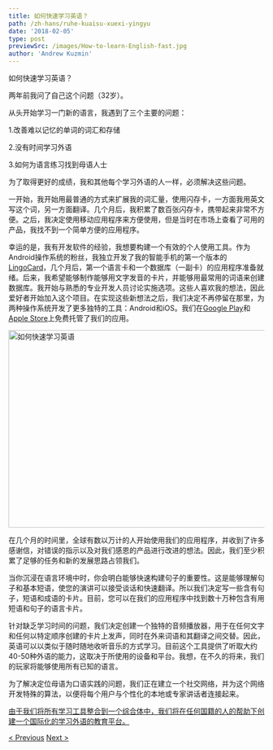 ```yaml
---
title: 如何快速学习英语？
path: /zh-hans/ruhe-kuaisu-xuexi-yingyu
date: '2018-02-05'
type: post
previewSrc: /images/How-to-learn-English-fast.jpg
author: 'Andrew Kuzmin'
---
```


如何快速学习英语？

两年前我问了自己这个问题（32岁）。

从头开始学习一门新的语言，我遇到了三个主要的问题：

1.改善难以记忆的单词的词汇和存储

2.没有时间学习外语

3.如何为语言练习找到母语人士

为了取得更好的成绩，我和其他每个学习外语的人一样，必须解决这些问题。

一开始，我开始用最普通的方式来扩展我的词汇量，使用闪存卡，一方面我用英文写这个词，另一方面翻译。几个月后，我积累了数百张闪存卡，携带起来非常不方便。之后，我决定使用移动应用程序来方便使用，但是当时在市场上查看了可用的产品，我找不到一个简单方便的应用程序。

幸运的是，我有开发软件的经验，我想要构建一个有效的个人使用工具。作为Android操作系统的粉丝，我独立开发了我的智能手机的第一个版本的<a href="https://zh-hans.lingocard.com/#free-mobile-app" target="_blank" rel="noopener">LingoCard</a>，几个月后，第一个语言卡和一个数据库（一副卡）的应用程序准备就绪。后来，我希望能够制作能够用文字发音的卡片，并能够用最常用的词语来创建数据库。我开始与熟悉的专业开发人员讨论实施选项。这些人喜欢我的想法，因此爱好者开始加入这个项目。在实现这些新想法之后，我们决定不再停留在那里，为两种操作系统开发了更多独特的工具：Android和iOS。我们在<a href="https://play.google.com/store/apps/details?id=com.lingocard.lingocard" target="_blank" rel="noopener">Google Play</a>和<a href="https://itunes.apple.com/us/app/lingocard/id1217076835?mt=8" target="_blank" rel="noopener">Apple Store</a>上免费托管了我们的应用。

<img class="aligncenter wp-image-5587" src="../images/2018/01/LigoCard-App-small.png" alt="如何快速学习英语" width="973" height="388" />

在几个月的时间里，全球有数以万计的人开始使用我们的应用程序，并收到了许多感谢信，对错误的指示以及对我们感恩的产品进行改进的想法。因此，我们至少积累了足够的任务和新的发展思路占领我们。

当你沉浸在语言环境中时，你会明白能够快速构建句子的重要性。这是能够理解句子和基本短语，使您的演讲可以接受谈话和快速翻译。所以我们决定写一些含有句子，短语和成语的卡片。目前，您可以在我们的应用程序中找到数十万种包含有用短语和句子的语言卡片。

针对缺乏学习时间的问题，我们决定创建一个独特的音频播放器，用于在任何文字和任何以特定顺序创建的卡片上发声，同时在外来词语和其翻译之间交替。因此，英语可以以类似于随时随地收听音乐的方式学习。目前这个工具提供了听取大约40-50种外语的能力，这取决于所使用的设备和平台。我想，在不久的将来，我们的玩家将能够使用所有已知的语言。

为了解决定位母语为口语实践的问题，我们正在建立一个社交网络，并为这个网络开发特殊的算法，以便将每个用户与个性化的本地或专家讲话者连接起来。

<a href="https://zh-hans.lingocard.com/platform/" target="_blank" rel="noopener">由于我们将所有学习工具整合到一个综合体中，我们将在任何国籍的人的帮助下创建一个国际化的学习外语的教育平台。</a>

<a href="/zh-hans/zhaodao-muyu-de-ren">< Previous</a> <a href="/zh-hans/chou-ren-ka">Next ></a>
